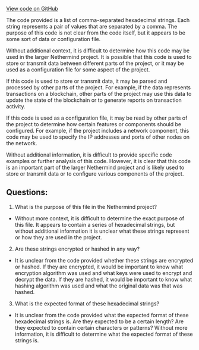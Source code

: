 [View code on GitHub](https://github.com/NethermindEth/nethermind/src/bench_precompiles/vectors/sha256/current/input_param_scalar_72_gas_96.csv)

The code provided is a list of comma-separated hexadecimal strings. Each string represents a pair of values that are separated by a comma. The purpose of this code is not clear from the code itself, but it appears to be some sort of data or configuration file.

Without additional context, it is difficult to determine how this code may be used in the larger Nethermind project. It is possible that this code is used to store or transmit data between different parts of the project, or it may be used as a configuration file for some aspect of the project.

If this code is used to store or transmit data, it may be parsed and processed by other parts of the project. For example, if the data represents transactions on a blockchain, other parts of the project may use this data to update the state of the blockchain or to generate reports on transaction activity.

If this code is used as a configuration file, it may be read by other parts of the project to determine how certain features or components should be configured. For example, if the project includes a network component, this code may be used to specify the IP addresses and ports of other nodes on the network.

Without additional information, it is difficult to provide specific code examples or further analysis of this code. However, it is clear that this code is an important part of the larger Nethermind project and is likely used to store or transmit data or to configure various components of the project.
## Questions: 
 1. What is the purpose of this file in the Nethermind project?
- Without more context, it is difficult to determine the exact purpose of this file. It appears to contain a series of hexadecimal strings, but without additional information it is unclear what these strings represent or how they are used in the project.

2. Are these strings encrypted or hashed in any way?
- It is unclear from the code provided whether these strings are encrypted or hashed. If they are encrypted, it would be important to know what encryption algorithm was used and what keys were used to encrypt and decrypt the data. If they are hashed, it would be important to know what hashing algorithm was used and what the original data was that was hashed.

3. What is the expected format of these hexadecimal strings?
- It is unclear from the code provided what the expected format of these hexadecimal strings is. Are they expected to be a certain length? Are they expected to contain certain characters or patterns? Without more information, it is difficult to determine what the expected format of these strings is.